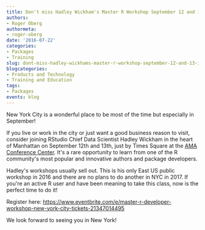 ```yaml
---
title: Don't miss Hadley Wickham's Master R Workshop September 12 and 13 in NYC
authors:
- Roger Oberg
authormeta: 
- roger-oberg
date: '2016-07-22'
categories:
- Packages
- Training
slug: dont-miss-hadley-wickhams-master-r-workshop-september-12-and-13-in-nyc
blogcategories:
- Products and Technology
- Training and Education
tags:
- Packages
events: blog
---
```



New York City is a wonderful place to be most of the time but especially in September!

If you live or work in the city or just want a good business reason to visit, consider joining RStudio Chief Data Scientist Hadley Wickham in the heart of Manhattan on September 12th and 13th, just by Times Square at the [AMA Conference Center](http://www.amaconferencecenter.org/new-york.htm). It's a rare opportunity to learn from one of the R community's most popular and innovative authors and package developers.

Hadley's workshops usually sell out. This is his only East US public workshop in 2016 and there are no plans to do another in NYC in 2017. If you're an active R user and have been meaning to take this class, now is the perfect time to do it!

Register here: https://www.eventbrite.com/e/master-r-developer-workshop-new-york-city-tickets-21347014495

We look forward to seeing you in New York!

